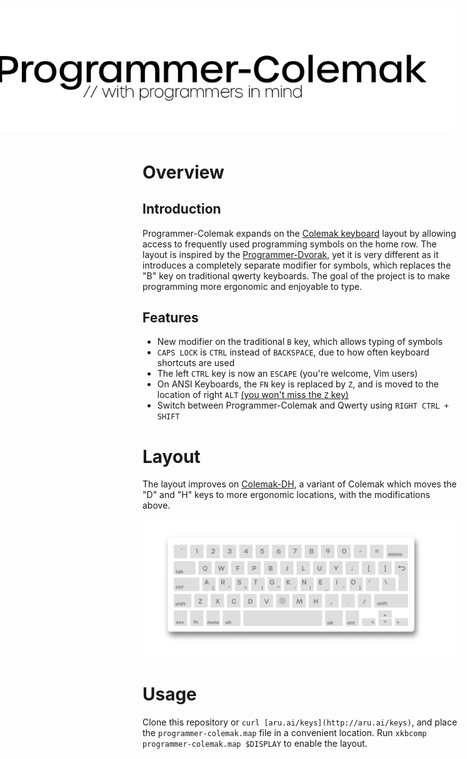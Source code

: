 
<h1 style="margin-left:-300px">
  <img src="docs/title.png" width="800px"></img>
</h1>

# Overview

## Introduction

Programmer-Colemak expands on the [Colemak keyboard](https://colemak.com/) layout by allowing access to frequently used programming symbols on the home row. The layout is inspired by the [Programmer-Dvorak](https://www.kaufmann.no/roland/dvorak/), yet it is very different as it introduces a completely separate modifier for symbols, which replaces the "B" key on traditional qwerty keyboards. The goal of the project is to make programming more ergonomic and enjoyable to type.

## Features

- New modifier on the traditional `B` key, which allows typing of symbols
- `CAPS LOCK` is `CTRL` instead of `BACKSPACE`, due to how often keyboard shortcuts are used
- The left `CTRL` key is now an `ESCAPE` (you're welcome, Vim users)
- On ANSI Keyboards, the `FN` key is replaced by `Z`, and is moved to the location of right `ALT` [(you won't miss the `Z` key)](https://en.wikipedia.org/wiki/Letter_frequency)
- Switch between Programmer-Colemak and Qwerty using `RIGHT CTRL + SHIFT`

# Layout

The layout improves on [Colemak-DH](https://colemakmods.github.io/mod-dh/), a variant of Colemak which moves the "D" and "H" keys to more ergonomic locations, with the modifications above.

<img src="docs/keyboard-layout.png"></img>

# Usage

Clone this repository or `curl [aru.ai/keys](http://aru.ai/keys)`, and place the `programmer-colemak.map` file in a convenient location. Run `xkbcomp programmer-colemak.map $DISPLAY` to enable the layout.
